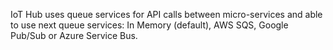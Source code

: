 IoT Hub uses queue services for API calls between micro-services and able to use next queue services: In Memory (default), AWS SQS, Google Pub/Sub or Azure Service Bus.  
